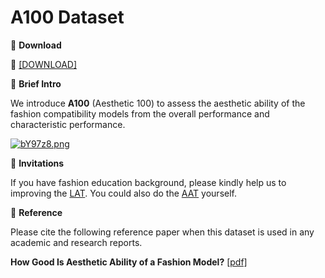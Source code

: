 # A100 Dataset


🖤 **Download**

🍒 [[DOWNLOAD]](https://hkaidlab-my.sharepoint.com/:u:/g/personal/xingxingzou_aidlab_hk/EShVuNwY6_hNh5RfQwzCEScBTTHDQ6vV31RyNJjzSJYTYg?e=lSYYKY)

🖤 **Brief Intro**

We introduce **A100** (Aesthetic 100) to assess the aesthetic ability of the fashion compatibility models from the overall performance and characteristic performance.

[![bY97z8.png](https://s4.ax1x.com/2022/03/03/bY97z8.png)](https://imgtu.com/i/bY97z8)

🖤 **Invitations**

If you have fashion education background, please kindly help us to improving the [LAT](https://aifda.aidlab.hk/A100/LAT/index.php).
You could also do the [AAT](https://aifda.aidlab.hk/A100/AAT/index.php) yourself.

🖤 **Reference**

Please cite the following reference paper when this dataset is used in any academic and research reports.

**How Good Is Aesthetic Ability of a Fashion Model?** [[pdf]]()

```bib

```

